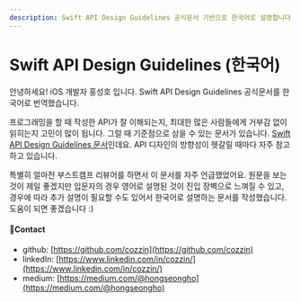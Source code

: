 ```yaml
---
description: Swift API Design Guidelines 공식문서 기반으로 한국어로 설명합니다
---
```


# Swift API Design Guidelines (한국어)

안녕하세요! iOS 개발자 홍성호 입니다. Swift API Design Guidelines 공식문서를 한국어로 번역했습니다.

프로그래밍을 할 때 작성한 API가 잘 이해되는지, 최대한 많은 사람들에게 거부감 없이 읽히는지 고민이 많이 됩니다. 그럴 때 기준점으로 삼을 수 있는 문서가 있습니다. [Swift API Design Guidelines 문서](https://swift.org/documentation/api-design-guidelines/)인데요. API 디자인의 방향성이 헷갈릴 때마다 자주 참고하고 있습니다.

특별히 얼마전 부스트캠프 리뷰어를 하면서 이 문서를 자주 언급했었어요. 원문을 보는 것이 제일 좋겠지만 입문자의 경우 영어로 설명된 것이 진입 장벽으로 느껴질 수 있고, 경우에 따라 추가 설명이 필요할 수도 있어서 한국어로 설명하는 문서를 작성했습니다. 도움이 되면 좋겠습니다 :)

#### 🙋Contact

* github: [https://github.com/cozzin](https://github.com/cozzin)
* linkedIn: [https://www.linkedin.com/in/cozzin/](https://www.linkedin.com/in/cozzin/)
* medium: [https://medium.com/@hongseongho](https://medium.com/@hongseongho)
